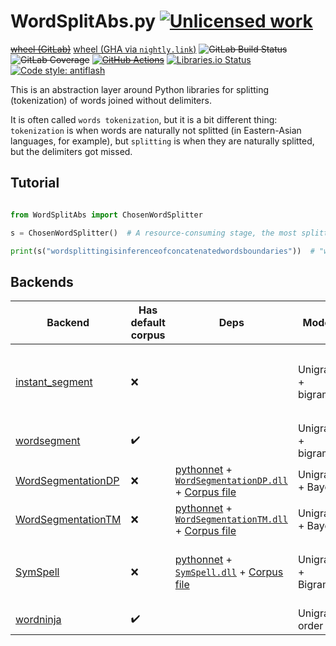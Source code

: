 WordSplitAbs.py [![Unlicensed work](https://raw.githubusercontent.com/unlicense/unlicense.org/master/static/favicon.png)](https://unlicense.org/)
===============
~~[wheel (GitLab)](https://gitlab.com/KOLANICH/WordSplitAbs.py/-/jobs/artifacts/master/raw/dist/WordSplitAbs-0.CI-py3-none-any.whl?job=build)~~
[wheel (GHA via `nightly.link`)](https://nightly.link/KOLANICH-libs/WordSplitAbs.py/workflows/CI/master/WordSplitAbs-0.CI-py3-none-any.whl)
~~![GitLab Build Status](https://gitlab.com/KOLANICH/WordSplitAbs.py/badges/master/pipeline.svg)~~
~~![GitLab Coverage](https://gitlab.com/KOLANICH/WordSplitAbs.py/badges/master/coverage.svg)~~
~~[![GitHub Actions](https://github.com/KOLANICH-libs/WordSplitAbs.py/workflows/CI/badge.svg)](https://github.com/KOLANICH-libs/WordSplitAbs.py/actions/)~~
[![Libraries.io Status](https://img.shields.io/librariesio/github/KOLANICH-libs/WordSplitAbs.py.svg)](https://libraries.io/github/KOLANICH-libs/WordSplitAbs.py)
[![Code style: antiflash](https://img.shields.io/badge/code%20style-antiflash-FFF.svg)](https://codeberg.org/KOLANICH-tools/antiflash.py)

This is an abstraction layer around Python libraries for splitting (tokenization) of words joined without delimiters.

It is often called `words tokenization`, but it is a bit different thing: `tokenization` is when words are naturally not splitted (in Eastern-Asian languages, for example), but `splitting` is when they are naturally splitted, but the delimiters got missed.


Tutorial
--------

```python

from WordSplitAbs import ChosenWordSplitter

s = ChosenWordSplitter()  # A resource-consuming stage, the most splitters load a corpus or a semi-preprocessed model here and infer a usable model from it. So you want to call it as less as possible.

print(s("wordsplittingisinferenceofconcatenatedwordsboundaries"))  # "word splitting is inference of concatenated words boundaries"
```

Backends
--------

| Backend | Has default corpus | Deps | Model | Quality | Notes |
|---------|--------------------|------|-------|---------|-------|
| [instant_segment](https://github.com/InstantDomain/instant-segment) | ❌ |  | Unigram + bigram | Recommended | A rewrite of `wordsegment` into Rust with high performance boost |
| [wordsegment](https://github.com/grantjenks/python-wordsegment) | ✔️ |  | Unigram + bigram | Recommended | |
| [WordSegmentationDP](https://github.com/wolfgarbe/WordSegmentationDP) | ❌ | [pythonnet](https://github.com/pythonnet/pythonnet) + [`WordSegmentationDP.dll`](https://github.com/KOLANICH-libs/WordSplitAbs.py/files/7161469/WordSegmentationAndSymSpell.zip) + [Corpus file](https://raw.githubusercontent.com/wolfgarbe/SymSpell/master/SymSpell.FrequencyDictionary/en-80k.txt)| Unigram + Bayes | Recommended | |
| [WordSegmentationTM](https://github.com/wolfgarbe/WordSegmentationTM) | ❌ | [pythonnet](https://github.com/pythonnet/pythonnet) + [`WordSegmentationTM.dll`](https://github.com/KOLANICH-libs/WordSplitAbs.py/files/7161469/WordSegmentationAndSymSpell.zip) + [Corpus file](https://raw.githubusercontent.com/wolfgarbe/SymSpell/master/SymSpell.FrequencyDictionary/en-80k.txt)| Unigram + Bayes | Recommended | |
| [SymSpell](https://github.com/wolfgarbe/SymSpell) | ❌ | [pythonnet](https://github.com/pythonnet/pythonnet) + [`SymSpell.dll`](https://github.com/KOLANICH-libs/WordSplitAbs.py/files/7161469/WordSegmentationAndSymSpell.zip) + [Corpus file](https://raw.githubusercontent.com/wolfgarbe/SymSpell/master/SymSpell.FrequencyDictionary/en-80k.txt)| Unigram + Bigram | Not recommended, fails to split elementary phrases | |
| [wordninja](https://github.com/keredson/wordninja) | ✔️ |  | Unigram order | Not the best quality | |
